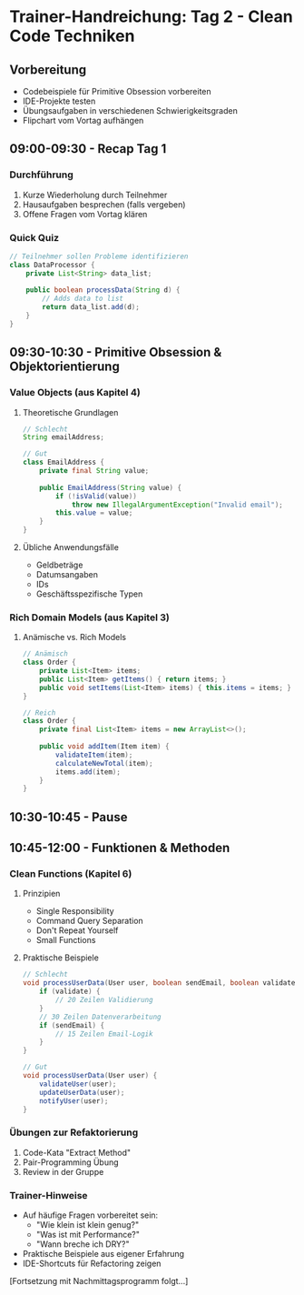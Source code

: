 # Trainer-Handreichung: Tag 2 - Clean Code Techniken

## Vorbereitung
- Codebeispiele für Primitive Obsession vorbereiten
- IDE-Projekte testen
- Übungsaufgaben in verschiedenen Schwierigkeitsgraden
- Flipchart vom Vortag aufhängen

## 09:00-09:30 - Recap Tag 1

### Durchführung
1. Kurze Wiederholung durch Teilnehmer
2. Hausaufgaben besprechen (falls vergeben)
3. Offene Fragen vom Vortag klären

### Quick Quiz
```java
// Teilnehmer sollen Probleme identifizieren
class DataProcessor {
    private List<String> data_list;
    
    public boolean processData(String d) {
        // Adds data to list
        return data_list.add(d);
    }
}
```

## 09:30-10:30 - Primitive Obsession & Objektorientierung

### Value Objects (aus Kapitel 4)
1. Theoretische Grundlagen
   ```java
   // Schlecht
   String emailAddress;
   
   // Gut
   class EmailAddress {
       private final String value;
       
       public EmailAddress(String value) {
           if (!isValid(value)) 
               throw new IllegalArgumentException("Invalid email");
           this.value = value;
       }
   }
   ```

2. Übliche Anwendungsfälle
   - Geldbeträge
   - Datumsangaben
   - IDs
   - Geschäftsspezifische Typen

### Rich Domain Models (aus Kapitel 3)
1. Anämische vs. Rich Models
   ```java
   // Anämisch
   class Order {
       private List<Item> items;
       public List<Item> getItems() { return items; }
       public void setItems(List<Item> items) { this.items = items; }
   }
   
   // Reich
   class Order {
       private final List<Item> items = new ArrayList<>();
       
       public void addItem(Item item) {
           validateItem(item);
           calculateNewTotal(item);
           items.add(item);
       }
   }
   ```

## 10:30-10:45 - Pause

## 10:45-12:00 - Funktionen & Methoden

### Clean Functions (Kapitel 6)
1. Prinzipien
   - Single Responsibility
   - Command Query Separation
   - Don't Repeat Yourself
   - Small Functions

2. Praktische Beispiele
   ```java
   // Schlecht
   void processUserData(User user, boolean sendEmail, boolean validate) {
       if (validate) {
           // 20 Zeilen Validierung
       }
       // 30 Zeilen Datenverarbeitung
       if (sendEmail) {
           // 15 Zeilen Email-Logik
       }
   }
   
   // Gut
   void processUserData(User user) {
       validateUser(user);
       updateUserData(user);
       notifyUser(user);
   }
   ```

### Übungen zur Refaktorierung
1. Code-Kata "Extract Method"
2. Pair-Programming Übung
3. Review in der Gruppe

### Trainer-Hinweise
- Auf häufige Fragen vorbereitet sein:
  - "Wie klein ist klein genug?"
  - "Was ist mit Performance?"
  - "Wann breche ich DRY?"
- Praktische Beispiele aus eigener Erfahrung
- IDE-Shortcuts für Refactoring zeigen

[Fortsetzung mit Nachmittagsprogramm folgt...]

